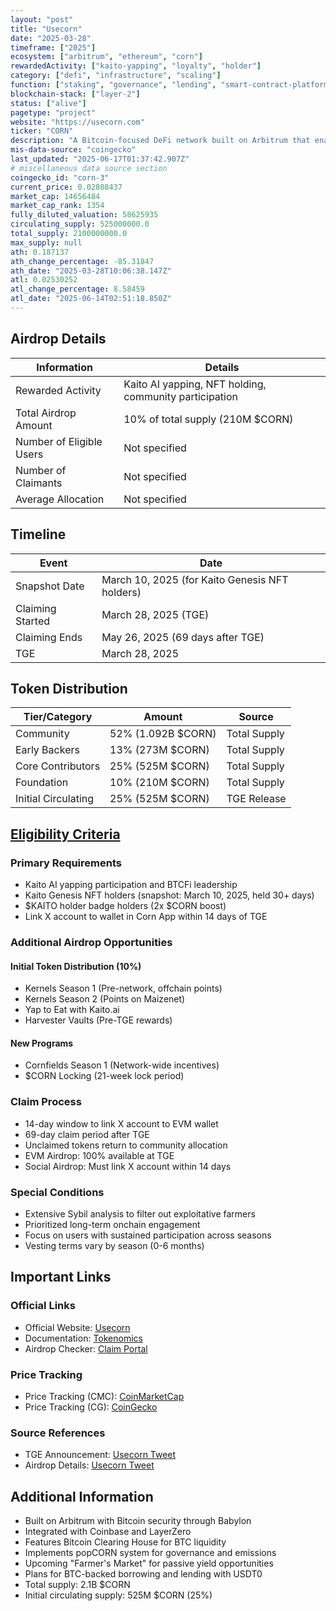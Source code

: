 ```yaml
---
layout: "post"
title: "Usecorn"
date: "2025-03-28"
timeframe: ["2025"]
ecosystem: ["arbitrum", "ethereum", "corn"]
rewardedActivity: ["kaito-yapping", "loyalty", "holder"]
category: ["defi", "infrastructure", "scaling"]
function: ["staking", "governance", "lending", "smart-contract-platform"]
blockchain-stack: ["layer-2"]
status: ["alive"]
pagetype: "project"
website: "https://usecorn.com"
ticker: "CORN"
description: "A Bitcoin-focused DeFi network built on Arbitrum that enables BTC holders to access DeFi markets through BTCN, a hybrid tokenized Bitcoin, with features including lending, staking, and governance through the $CORN token."
mis-data-source: "coingecko"
last_updated: "2025-06-17T01:37:42.907Z"
# miscellaneous data source section
coingecko_id: "corn-3"
current_price: 0.02808437
market_cap: 14656484
market_cap_rank: 1354
fully_diluted_valuation: 58625935
circulating_supply: 525000000.0
total_supply: 2100000000.0
max_supply: null
ath: 0.187137
ath_change_percentage: -85.31847
ath_date: "2025-03-28T10:06:38.147Z"
atl: 0.02530252
atl_change_percentage: 8.58459
atl_date: "2025-06-14T02:51:18.850Z"
---
```


## Airdrop Details

| Information              | Details                                                |
| ------------------------ | ------------------------------------------------------ |
| Rewarded Activity        | Kaito AI yapping, NFT holding, community participation |
| Total Airdrop Amount     | 10% of total supply (210M $CORN)                       |
| Number of Eligible Users | Not specified                                          |
| Number of Claimants      | Not specified                                          |
| Average Allocation       | Not specified                                          |

## Timeline

| Event            | Date                                           |
| ---------------- | ---------------------------------------------- |
| Snapshot Date    | March 10, 2025 (for Kaito Genesis NFT holders) |
| Claiming Started | March 28, 2025 (TGE)                           |
| Claiming Ends    | May 26, 2025 (69 days after TGE)               |
| TGE              | March 28, 2025                                 |

## Token Distribution

| Tier/Category       | Amount             | Source       |
| ------------------- | ------------------ | ------------ |
| Community           | 52% (1.092B $CORN) | Total Supply |
| Early Backers       | 13% (273M $CORN)   | Total Supply |
| Core Contributors   | 25% (525M $CORN)   | Total Supply |
| Foundation          | 10% (210M $CORN)   | Total Supply |
| Initial Circulating | 25% (525M $CORN)   | TGE Release  |

## [Eligibility Criteria](https://blog.usecorn.com/corn-tokenomics-e56e73e4580f)

### Primary Requirements

- Kaito AI yapping participation and BTCFi leadership
- Kaito Genesis NFT holders (snapshot: March 10, 2025, held 30+ days)
- $KAITO holder badge holders (2x $CORN boost)
- Link X account to wallet in Corn App within 14 days of TGE

### Additional Airdrop Opportunities

#### Initial Token Distribution (10%)

- Kernels Season 1 (Pre-network, offchain points)
- Kernels Season 2 (Points on Maizenet)
- Yap to Eat with Kaito.ai
- Harvester Vaults (Pre-TGE rewards)

#### New Programs

- Cornfields Season 1 (Network-wide incentives)
- $CORN Locking (21-week lock period)

### Claim Process

- 14-day window to link X account to EVM wallet
- 69-day claim period after TGE
- Unclaimed tokens return to community allocation
- EVM Airdrop: 100% available at TGE
- Social Airdrop: Must link X account within 14 days

### Special Conditions

- Extensive Sybil analysis to filter out exploitative farmers
- Prioritized long-term onchain engagement
- Focus on users with sustained participation across seasons
- Vesting terms vary by season (0-6 months)

## Important Links

### Official Links

- Official Website: [Usecorn](https://usecorn.com)
- Documentation: [Tokenomics](https://blog.usecorn.com/corn-tokenomics-e56e73e4580f)
- Airdrop Checker: [Claim Portal](https://corn.money/airdrop)

### Price Tracking

- Price Tracking (CMC): [CoinMarketCap](https://coinmarketcap.com/currencies/use-corn/)
- Price Tracking (CG): [CoinGecko](https://www.coingecko.com/en/coins/corn-3)

### Source References

- TGE Announcement: [Usecorn Tweet](https://x.com/use_corn/status/1905261736946712857)
- Airdrop Details: [Usecorn Tweet](https://x.com/use_corn/status/1905261736946712857)

## Additional Information

- Built on Arbitrum with Bitcoin security through Babylon
- Integrated with Coinbase and LayerZero
- Features Bitcoin Clearing House for BTC liquidity
- Implements popCORN system for governance and emissions
- Upcoming "Farmer's Market" for passive yield opportunities
- Plans for BTC-backed borrowing and lending with USDT0
- Total supply: 2.1B $CORN
- Initial circulating supply: 525M $CORN (25%)
